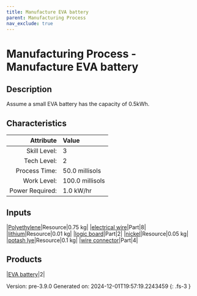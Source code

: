 ```yaml
---
title: Manufacture EVA battery
parent: Manufacturing Process
nav_exclude: true
---
```

# Manufacturing Process - Manufacture EVA battery

## Description
 Assume a small EVA battery has the capacity of 0.5kWh.&#10;&#9;&#9;

## Characteristics

| Attribute      | Value |
|--------:|:------|
|Skill Level:|3|
|Tech Level:|2|
|Process Time:|50.0 millisols|
|Work Level:|100.0 millisols|
|Power Required:|1.0 kW/hr|

## Inputs

|[Polyethylene](../resource/polyethylene.html)|Resource|0.75 kg|
|[electrical wire](../part/electrical-wire.html)|Part|8|
|[lithium](../resource/lithium.html)|Resource|0.01 kg|
|[logic board](../part/logic-board.html)|Part|2|
|[nickel](../resource/nickel.html)|Resource|0.05 kg|
|[potash lye](../resource/potash-lye.html)|Resource|0.1 kg|
|[wire connector](../part/wire-connector.html)|Part|4|

## Products

|[EVA battery](../part/eva-battery.html)|2|


Version: pre-3.9.0 Generated on: 2024-12-01T19:57:19.2243459
{: .fs-3 }

